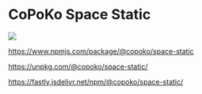 # CoPoKo Space Static

[![](https://img.shields.io/npm/v/@copoko/space-static.svg?style=flat-square)](https://www.npmjs.com/package/@copoko/space-static)

https://www.npmjs.com/package/@copoko/space-static

https://unpkg.com/@copoko/space-static/

https://fastly.jsdelivr.net/npm/@copoko/space-static/

